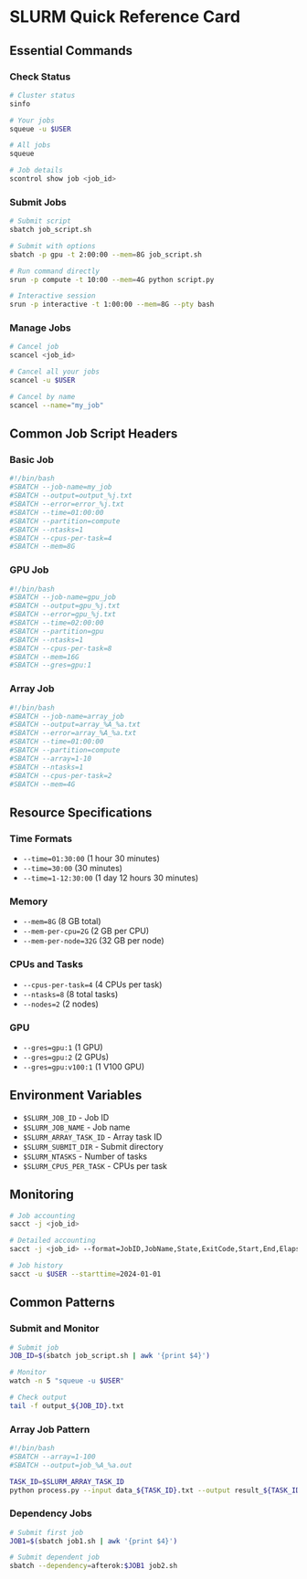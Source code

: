 # SLURM Quick Reference Card

## Essential Commands

### Check Status

```bash
# Cluster status
sinfo

# Your jobs
squeue -u $USER

# All jobs
squeue

# Job details
scontrol show job <job_id>
```

### Submit Jobs

```bash
# Submit script
sbatch job_script.sh

# Submit with options
sbatch -p gpu -t 2:00:00 --mem=8G job_script.sh

# Run command directly
srun -p compute -t 10:00 --mem=4G python script.py

# Interactive session
srun -p interactive -t 1:00:00 --mem=8G --pty bash
```

### Manage Jobs

```bash
# Cancel job
scancel <job_id>

# Cancel all your jobs
scancel -u $USER

# Cancel by name
scancel --name="my_job"
```

## Common Job Script Headers

### Basic Job

```bash
#!/bin/bash
#SBATCH --job-name=my_job
#SBATCH --output=output_%j.txt
#SBATCH --error=error_%j.txt
#SBATCH --time=01:00:00
#SBATCH --partition=compute
#SBATCH --ntasks=1
#SBATCH --cpus-per-task=4
#SBATCH --mem=8G
```

### GPU Job

```bash
#!/bin/bash
#SBATCH --job-name=gpu_job
#SBATCH --output=gpu_%j.txt
#SBATCH --error=gpu_%j.txt
#SBATCH --time=02:00:00
#SBATCH --partition=gpu
#SBATCH --ntasks=1
#SBATCH --cpus-per-task=8
#SBATCH --mem=16G
#SBATCH --gres=gpu:1
```

### Array Job

```bash
#!/bin/bash
#SBATCH --job-name=array_job
#SBATCH --output=array_%A_%a.txt
#SBATCH --error=array_%A_%a.txt
#SBATCH --time=01:00:00
#SBATCH --partition=compute
#SBATCH --array=1-10
#SBATCH --ntasks=1
#SBATCH --cpus-per-task=2
#SBATCH --mem=4G
```

## Resource Specifications

### Time Formats

- `--time=01:30:00` (1 hour 30 minutes)
- `--time=30:00` (30 minutes)
- `--time=1-12:30:00` (1 day 12 hours 30 minutes)

### Memory

- `--mem=8G` (8 GB total)
- `--mem-per-cpu=2G` (2 GB per CPU)
- `--mem-per-node=32G` (32 GB per node)

### CPUs and Tasks

- `--cpus-per-task=4` (4 CPUs per task)
- `--ntasks=8` (8 total tasks)
- `--nodes=2` (2 nodes)

### GPU

- `--gres=gpu:1` (1 GPU)
- `--gres=gpu:2` (2 GPUs)
- `--gres=gpu:v100:1` (1 V100 GPU)

## Environment Variables

- `$SLURM_JOB_ID` - Job ID
- `$SLURM_JOB_NAME` - Job name
- `$SLURM_ARRAY_TASK_ID` - Array task ID
- `$SLURM_SUBMIT_DIR` - Submit directory
- `$SLURM_NTASKS` - Number of tasks
- `$SLURM_CPUS_PER_TASK` - CPUs per task

## Monitoring

```bash
# Job accounting
sacct -j <job_id>

# Detailed accounting
sacct -j <job_id> --format=JobID,JobName,State,ExitCode,Start,End,Elapsed,MaxRSS

# Job history
sacct -u $USER --starttime=2024-01-01
```

## Common Patterns

### Submit and Monitor

```bash
# Submit job
JOB_ID=$(sbatch job_script.sh | awk '{print $4}')

# Monitor
watch -n 5 "squeue -u $USER"

# Check output
tail -f output_${JOB_ID}.txt
```

### Array Job Pattern

```bash
#!/bin/bash
#SBATCH --array=1-100
#SBATCH --output=job_%A_%a.out

TASK_ID=$SLURM_ARRAY_TASK_ID
python process.py --input data_${TASK_ID}.txt --output result_${TASK_ID}.txt
```

### Dependency Jobs

```bash
# Submit first job
JOB1=$(sbatch job1.sh | awk '{print $4}')

# Submit dependent job
sbatch --dependency=afterok:$JOB1 job2.sh
```
